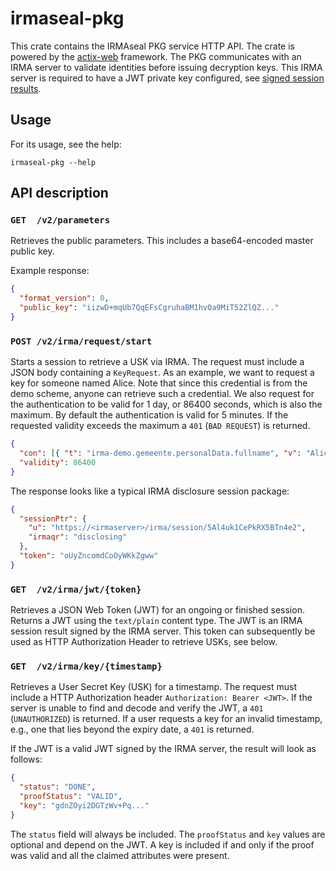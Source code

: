 # irmaseal-pkg

This crate contains the IRMAseal PKG service HTTP API. The crate is powered by
the [actix-web](https://actix.rs/) framework. The PKG communicates with an IRMA
server to validate identities before issuing decryption keys.  This IRMA server
is required to have a JWT private key configured, see [signed session
results](https://irma.app/docs/irma-server/#signed-jwt-session-results).

## Usage

For its usage, see the help:
```
irmaseal-pkg --help
```

## API description

### `GET  /v2/parameters`
Retrieves the public parameters. This includes a base64-encoded master public
key.

Example response: 
```JSON
{
  "format_version": 0,
  "public_key": "iizwD+mqUb7QqEFsCgruhaBM1hvOa9MiT52ZlQZ..."
}
```

### `POST /v2/irma/request/start`
Starts a session to retrieve a USK via IRMA. The request must include a JSON
body containing a `KeyRequest`.  As an example, we want to request a key for
someone named Alice.  Note that since this credential is from the demo scheme,
anyone can retrieve such a credential.  We also request for the authentication
to be valid for 1 day, or 86400 seconds, which is also the maximum. By default
the authentication is valid for 5 minutes. If the requested validity exceeds
the maximum a `401` (`BAD REQUEST`) is returned.

```JSON
{
  "con": [{ "t": "irma-demo.gemeente.personalData.fullname", "v": "Alice" }],
  "validity": 86400
}
```

The response looks like a typical IRMA disclosure session package:
```JSON
{
  "sessionPtr": {
    "u": "https://<irmaserver>/irma/session/5Al4uk1CePkRX5BTn4e2",
    "irmaqr": "disclosing"
  },
  "token": "oUyZncomdCoOyWKkZgww"
}
```


### `GET  /v2/irma/jwt/{token}`
Retrieves a JSON Web Token (JWT) for an ongoing or finished session. Returns a
JWT using the `text/plain` content type.  The JWT is an IRMA session result
signed by the IRMA server.  This token can subsequently be used as HTTP
Authorization Header to retrieve USKs, see below.

### `GET  /v2/irma/key/{timestamp}`
Retrieves a User Secret Key (USK) for a timestamp. The request must include a
HTTP Authorization header `Authorization: Bearer <JWT>`. If the server is
unable to find and decode and verify the JWT, a `401` (`UNAUTHORIZED`) is
returned. If a user requests a key for an invalid timestamp, e.g., one that
lies beyond the expiry date, a `401` is returned.

If the JWT is a valid JWT signed by the IRMA server, the result will look as
follows:

```JSON
{
  "status": "DONE",
  "proofStatus": "VALID",
  "key": "gdnZOyi2DGTzWv+Pq..."
}
```

The `status` field will always be included. The `proofStatus` and `key` values
are optional and depend on the JWT.  A key is included if and only if the proof
was valid and all the claimed attributes were present.
